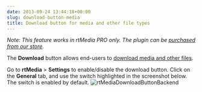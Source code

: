 ```yaml
---
date: 2013-09-24 13:44:18+00:00
slug: download-button-media
title: Download button for media and other file types
---
```


_Note: This feature works in rtMedia PRO only. The plugin can be [purchased from our store](https://rtcamp.com/store/rtmedia-pro/)._

The **Download** button allows end-users to [download media and other files](https://rtcamp.com/rtmedia/docs/user/download-media-or-other-files/).

Go to **rtMedia** > **Settings** to enable/disable the download button. Click on the **General** tab, and use the switch highlighted in the screenshot below. The switch is enabled by default.
![rtMediaDownloadButtonBackend](https://rtcamp.com/wp-content/uploads/2013/09/rtMediaDownloadButtonBackend1.png)
